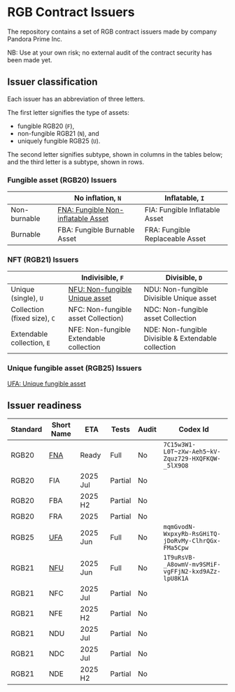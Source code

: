 # RGB Contract Issuers

The repository contains a set of RGB contract issuers made by company Pandora Prime Inc.

NB: Use at your own risk; no external audit of the contract security has been made yet.

## Issuer classification

Each issuer has an abbreviation of three letters.

The first letter signifies the type of assets:

- fungible RGB20 (`F`),
- non-fungible RGB21 (`N`), and
- uniquely fungible RGB25 (`U`).

The second letter signifies subtype, shown in columns in the tables below;
and the third letter is a subtype, shown in rows.

### Fungible asset (RGB20) Issuers

|              | No inflation, `N`                         | Inflatable, `I`                 |
|--------------|-------------------------------------------|---------------------------------|
| Non-burnable | [FNA: Fungible Non-inflatable Asset][FNA] | FIA: Fungible Inflatable Asset  |
| Burnable     | FBA: Fungible Burnable Asset              | FRA: Fungible Replaceable Asset |

### NFT (RGB21) Issuers

|                              | Indivisible, `F`                        | Divisible, `D`                                      |
|------------------------------|-----------------------------------------|-----------------------------------------------------|
| Unique (single), `U`         | [NFU: Non-fungible Unique asset][NFU]   | NDU: Non-fungible Divisible Unique asset            |
| Collection (fixed size), `C` | NFC: Non-fungible asset Collection)     | NDC: Non-fungible asset Collection                  |
| Extendable collection, `E`   | NFE: Non-fungible Extendable collection | NDE: Non-fungible Divisible & Extendable collection |

### Unique fungible asset (RGB25) Issuers

[UFA: Unique fungible asset][UFA]

## Issuer readiness

| Standard | Short Name | ETA      | Tests   | Audit | Codex Id                                           |
|----------|------------|----------|---------|-------|----------------------------------------------------|
| RGB20    | [FNA]      | Ready    | Full    | No    | `7C15w3W1-L0T~zXw-Aeh5~kV-Zquz729-HXQFKQW-_5lX9O8` |
| RGB20    | FIA        | 2025 Jul | Partial | No    |                                                    |
| RGB20    | FBA        | 2025 H2  | Partial | No    |                                                    |
| RGB20    | FRA        | 2025     | Partial | No    |                                                    |
| RGB25    | [UFA]      | 2025 Jun | Full    | No    | `mqmGvodN-WxpxyRb-RsGHiTQ-jDoRvMy-ClhrQGx-FMa5Cpw` |
| RGB21    | [NFU]      | 2025 Jun | Full    | No    | `1T9uRsVB-_A8owmV-mv9SMiF-vgFFjN2-kxd9AZz-lpU8K1A` |
| RGB21    | NFC        | 2025 Jul | Partial | No    |                                                    |
| RGB21    | NFE        | 2025 H2  | Partial | No    |                                                    |
| RGB21    | NDU        | 2025 Jul | Partial | No    |                                                    |
| RGB21    | NDC        | 2025 Jul | Partial | No    |                                                    |
| RGB21    | NDE        | 2025 H2  | Partial | No    |                                                    |

[FNA]: compiled/RGB20-Simplest-v0-AYkSrg.issuer

[NFU]: compiled/RGB21-UniqueNFT-v0-FtU80Q.issuer

[UFA]: compiled/RGB25-UniquelyFungible-v0-aiRB3w.issuer
